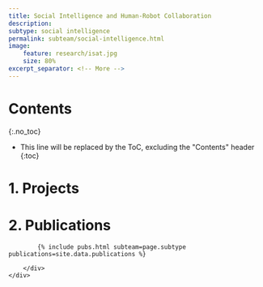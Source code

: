 ```yaml
---
title: Social Intelligence and Human-Robot Collaboration
description: 
subtype: social intelligence
permalink: subteam/social-intelligence.html
image:
    feature: research/isat.jpg
    size: 80%
excerpt_separator: <!-- More -->
---
```


<!-- More -->

# Contents
{:.no_toc}

* This line will be replaced by the ToC, excluding the "Contents" header
{:toc}

# 1. Projects



# 2. Publications

<section id="post-cv" style="padding-top: 0;">
    <div class="container">
        <div id="article">

            {% include pubs.html subteam=page.subtype publications=site.data.publications %}

        </div>
    </div>
</section>

